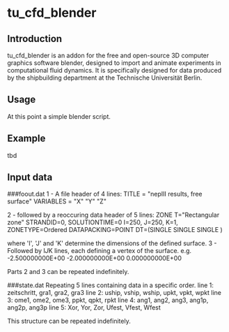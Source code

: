 tu_cfd_blender
==============

Introduction
------------
tu_cfd_blender is an addon for the free and open-source 3D computer graphics software blender, designed to import and
animate experiments in computational fluid dynamics.
It is specifically designed for data produced by the shipbuilding department at the Technische Universität Berlin.



Usage
-----
At this point a simple blender script.



Example
-------
tbd



Input data
----------
###foout.dat
1 - A file header of 4 lines:
TITLE     = "nepIII results, free surface"
VARIABLES = "X"
"Y"
"Z"

2 - followed by a reoccuring data header of 5 lines:
ZONE T="Rectangular zone"
 STRANDID=0, SOLUTIONTIME=0
 I=250, J=250, K=1, ZONETYPE=Ordered
 DATAPACKING=POINT
 DT=(SINGLE SINGLE SINGLE )

where 'I', 'J' and 'K' determine the dimensions of the defined surface.
3 - Followed by I*J*K lines, each defining a vertex of the surface.
e.g. -2.500000000E+00 -2.000000000E+00 0.000000000E+00

Parts 2 and 3 can be repeated indefinitely.

###state.dat
Repeating 5 lines containing data in a specific order.
line 1: zeitschritt, gra1, gra2, gra3
line 2: uship, vship, wship, upkt, vpkt, wpkt
line 3: ome1, ome2, ome3, ppkt, qpkt, rpkt
line 4: ang1, ang2, ang3, ang1p, ang2p, ang3p
line 5: Xor, Yor, Zor, Ufest, Vfest, Wfest

This structure can be repeated indefinitely.